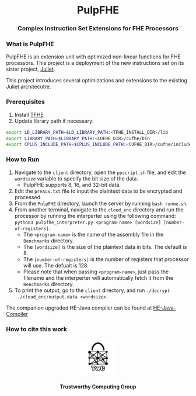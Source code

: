 <h1 align="center">PulpFHE </h1>
<h3 align="center">Complex Instruction Set Extensions for FHE Processors</h3>

### What is PulpFHE
PulpFHE is an extension unit with optimized non-linear functions for FHE processors. This project is a deployment of the new instructions set on its sister project, [Juliet](https://github.com/TrustworthyComputing/Juliet).

This project introduces several optimizations and extensions to the existing Juliet architecutre.


### Prerequisites 
1. Install [TFHE](https://github.com/tfhe/tfhe) 
2. Update library path if necessary:
```bash
export LD_LIBRARY_PATH=$LD_LIBRARY_PATH:<TFHE_INSTALL_DIR>/lib
export LIBRARY_PATH=$LIBRARY_PATH:<CUFHE_DIR>/cufhe/bin
export CPLUS_INCLUDE_PATH=$CPLUS_INCLUDE_PATH:<CUFHE_DIR>/cufhe/include
```
### How to Run
1. Navigate to the ``client`` directory, open the ``ppscript.sh`` file, and edit the ``wordsize`` variable to specify the bit size of the data.
     * PulpFHE supports 8, 16, and 32-bit data.
2. Edit the ``preAux.txt`` file to input the plaintext data to be encrypted and processed.
3. From the ``PulpFHE`` directory, launch the server by running ``bash runme.sh``.
4. From another terminal, navigate to the ``cloud_enc`` directory and run the processor by running the interperter using the following command: 
``python3 pulpfhe_interpreter.py <program-name> [wordsize] [number-of-registers]``.
   * The ``<program-name>`` is the name of the assembly file in the ``Benchmarks`` directory.
   * The ``[wordsize]`` is the size of the plaintext data in bits. The default is 8.
   * The ``[number-of-registers]`` is the number of registers that processor will use. The defualt is 128.
   * Please note that when passing ``<program-name>``, just pass the filename and the interperter will automatically fetch it from the ``Benchmarks`` directory.
5. To print the output, go to the ``client`` directory, and run ``./decrypt ../cloud_enc/output.data <wordsize>``.

The companion upgraded HE-Java compiler can be found at [HE-Java-Compiler](https://github.com/OmarAlmighty/HEJava-compiler/tree/master)

### How to cite this work



<p align="center">
    <img src="./logos/twc.png" height="20%" width="20%">
</p>
<h4 align="center">Trustworthy Computing Group</h4>

